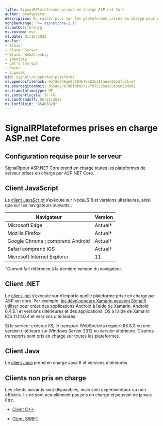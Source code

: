 ```yaml
---
title: SignalRPlateformes prises en charge ASP.net Core
author: bradygaster
description: En savoir plus sur les plateformes prises en charge pour ASP.NET Core SignalR .
monikerRange: '>= aspnetcore-2.1'
ms.author: bradyg
ms.custom: mvc
ms.date: 01/16/2020
no-loc:
- Blazor
- Blazor Server
- Blazor WebAssembly
- Identity
- Let's Encrypt
- Razor
- SignalR
uid: signalr/supported-platforms
ms.openlocfilehash: 9d7dd946ae5cf83b76a83ba1faeed0bb3fc31cef
ms.sourcegitcommit: d65a027e78bf0b83727f975235a18863e685d902
ms.translationtype: MT
ms.contentlocale: fr-FR
ms.lasthandoff: 06/26/2020
ms.locfileid: "85405820"
---
```

# <a name="aspnet-core-signalr-supported-platforms"></a>SignalRPlateformes prises en charge ASP.net Core

## <a name="server-system-requirements"></a>Configuration requise pour le serveur

SignalRpour ASP.NET Core prend en charge toutes les plateformes de serveur prises en charge par ASP.NET Core.

## <a name="javascript-client"></a>Client JavaScript

Le [client JavaScript](xref:signalr/javascript-client) s’exécute sur NodeJS 8 et versions ultérieures, ainsi que sur les navigateurs suivants :

| Navigateur                         | Version         |
| ------------------------------- | --------------- |
| Microsoft Edge                  | Actuel&dagger; |
| Mozilla Firefox                 | Actuel&dagger; |
| Google Chrome ; comprend Android | Actuel&dagger; |
| Safari comprend iOS            | Actuel&dagger; |
| Microsoft Internet Explorer     | 11              |

&dagger;*Current* fait référence à la dernière version du navigateur.

## <a name="net-client"></a>Client .NET

Le [client .net](xref:signalr/dotnet-client) s’exécute sur n’importe quelle plateforme prise en charge par ASP.net core. Par exemple, [les développeurs Xamarin peuvent SignalR utiliser](https://github.com/aspnet/Announcements/issues/305) pour créer des applications Android à l’aide de Xamarin. Android 8.4.0.1 et versions ultérieures et des applications iOS à l’aide de Xamarin. iOS 11.14.0.4 et versions ultérieures.

Si le serveur exécute IIS, le transport WebSockets requiert IIS 8,0 ou une version ultérieure sur Windows Server 2012 ou version ultérieure. D’autres transports sont pris en charge sur toutes les plateformes.

## <a name="java-client"></a>Client Java

Le [client Java](xref:signalr/java-client) prend en charge Java 8 et versions ultérieures.

## <a name="unsupported-clients"></a>Clients non pris en charge

Les clients suivants sont disponibles, mais sont expérimentaux ou non officiels. Ils ne sont actuellement pas pris en charge et peuvent ne jamais être.

* [Client C++](https://github.com/aspnet/SignalR-Client-Cpp)

* [Client SWIFT](https://github.com/moozzyk/SignalR-Client-Swift)
